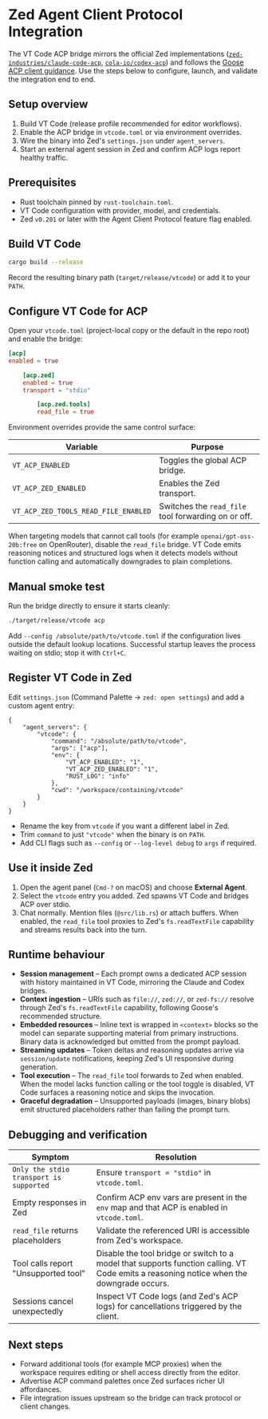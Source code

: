 # Zed Agent Client Protocol Integration

The VT Code ACP bridge mirrors the official Zed implementations
([`zed-industries/claude-code-acp`](https://github.com/zed-industries/claude-code-acp),
[`cola-io/codex-acp`](https://github.com/cola-io/codex-acp)) and follows the
[Goose ACP client guidance](https://block.github.io/goose/docs/guides/acp-clients/). Use the steps
below to configure, launch, and validate the integration end to end.

## Setup overview

1. Build VT Code (release profile recommended for editor workflows).
2. Enable the ACP bridge in `vtcode.toml` or via environment overrides.
3. Wire the binary into Zed's `settings.json` under `agent_servers`.
4. Start an external agent session in Zed and confirm ACP logs report healthy traffic.

## Prerequisites

- Rust toolchain pinned by `rust-toolchain.toml`.
- VT Code configuration with provider, model, and credentials.
- Zed `v0.201` or later with the Agent Client Protocol feature flag enabled.

## Build VT Code

```bash
cargo build --release
```

Record the resulting binary path (`target/release/vtcode`) or add it to your `PATH`.

## Configure VT Code for ACP

Open your `vtcode.toml` (project-local copy or the default in the repo root) and enable the bridge:

```toml
[acp]
enabled = true

    [acp.zed]
    enabled = true
    transport = "stdio"

        [acp.zed.tools]
        read_file = true
```

Environment overrides provide the same control surface:

| Variable | Purpose |
| --- | --- |
| `VT_ACP_ENABLED` | Toggles the global ACP bridge. |
| `VT_ACP_ZED_ENABLED` | Enables the Zed transport. |
| `VT_ACP_ZED_TOOLS_READ_FILE_ENABLED` | Switches the `read_file` tool forwarding on or off. |

When targeting models that cannot call tools (for example `openai/gpt-oss-20b:free` on OpenRouter),
disable the `read_file` bridge. VT Code emits reasoning notices and structured logs when it detects
models without function calling and automatically downgrades to plain completions.

## Manual smoke test

Run the bridge directly to ensure it starts cleanly:

```bash
./target/release/vtcode acp
```

Add `--config /absolute/path/to/vtcode.toml` if the configuration lives outside the default lookup
locations. Successful startup leaves the process waiting on stdio; stop it with `Ctrl+C`.

## Register VT Code in Zed

Edit `settings.json` (Command Palette → `zed: open settings`) and add a custom agent entry:

```jsonc
{
    "agent_servers": {
        "vtcode": {
            "command": "/absolute/path/to/vtcode",
            "args": ["acp"],
            "env": {
                "VT_ACP_ENABLED": "1",
                "VT_ACP_ZED_ENABLED": "1",
                "RUST_LOG": "info"
            },
            "cwd": "/workspace/containing/vtcode"
        }
    }
}
```

- Rename the key from `vtcode` if you want a different label in Zed.
- Trim `command` to just `"vtcode"` when the binary is on `PATH`.
- Add CLI flags such as `--config` or `--log-level debug` to `args` if required.

## Use it inside Zed

1. Open the agent panel (`Cmd-?` on macOS) and choose **External Agent**.
2. Select the `vtcode` entry you added. Zed spawns VT Code and bridges ACP over stdio.
3. Chat normally. Mention files (`@src/lib.rs`) or attach buffers. When enabled, the `read_file`
   tool proxies to Zed's `fs.readTextFile` capability and streams results back into the turn.

## Runtime behaviour

- **Session management** – Each prompt owns a dedicated ACP session with history maintained in VT
  Code, mirroring the Claude and Codex bridges.
- **Context ingestion** – URIs such as `file://`, `zed://`, or `zed-fs://` resolve through Zed's
  `fs.readTextFile` capability, following Goose's recommended structure.
- **Embedded resources** – Inline text is wrapped in `<context>` blocks so the model can separate
  supporting material from primary instructions. Binary data is acknowledged but omitted from the
  prompt payload.
- **Streaming updates** – Token deltas and reasoning updates arrive via `session/update`
  notifications, keeping Zed's UI responsive during generation.
- **Tool execution** – The `read_file` tool forwards to Zed when enabled. When the model lacks
  function calling or the tool toggle is disabled, VT Code surfaces a reasoning notice and skips the
  invocation.
- **Graceful degradation** – Unsupported payloads (images, binary blobs) emit structured
  placeholders rather than failing the prompt turn.

## Debugging and verification

| Symptom | Resolution |
| --- | --- |
| `Only the stdio transport is supported` | Ensure `transport = "stdio"` in `vtcode.toml`. |
| Empty responses in Zed | Confirm ACP env vars are present in the `env` map and that ACP is enabled in `vtcode.toml`. |
| `read_file` returns placeholders | Validate the referenced URI is accessible from Zed's workspace. |
| Tool calls report "Unsupported tool" | Disable the tool bridge or switch to a model that supports function calling. VT Code emits a reasoning notice when the downgrade occurs. |
| Sessions cancel unexpectedly | Inspect VT Code logs (and Zed's ACP logs) for cancellations triggered by the client. |

## Next steps

- Forward additional tools (for example MCP proxies) when the workspace requires editing or shell
  access directly from the editor.
- Advertise ACP command palettes once Zed surfaces richer UI affordances.
- File integration issues upstream so the bridge can track protocol or client changes.
